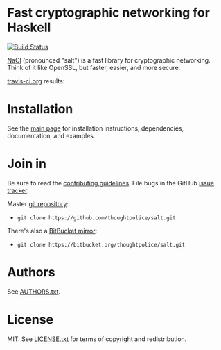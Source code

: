 # Fast cryptographic networking for Haskell

[![Build Status](https://secure.travis-ci.org/thoughtpolice/salt.png?branch=master)](http://travis-ci.org/thoughtpolice/salt)

[NaCl][] (pronounced "salt") is a fast library for cryptographic
networking. Think of it like OpenSSL, but faster, easier, and more
secure.

[travis-ci.org](http://travis-ci.org) results: 

# Installation

See the [main page][] for installation instructions, dependencies,
documentation, and examples.

# Join in

Be sure to read the [contributing guidelines][contribute]. File bugs in 
the GitHub [issue tracker][].

Master [git repository][gh]:

* `git clone https://github.com/thoughtpolice/salt.git`

There's also a [BitBucket mirror][bb]:

* `git clone https://bitbucket.org/thoughtpolice/salt.git`

# Authors

See [AUTHORS.txt](https://raw.github.com/thoughtpolice/salt/master/AUTHORS.txt).

# License

MIT. See [LICENSE.txt](https://raw.github.com/thoughtpolice/salt/master/LICENSE.txt) for terms of copyright and redistribution.

[NaCl]: http://nacl.cace-project.eu
[main page]: http://thoughtpolice.github.com/salt
[contribute]: https://github.com/thoughtpolice/salt/blob/master/CONTRIBUTING.md
[issue tracker]: http://github.com/thoughtpolice/salt/issues
[gh]: http://github.com/thoughtpolice/salt
[bb]: http://bitbucket.org/thoughtpolice/salt
